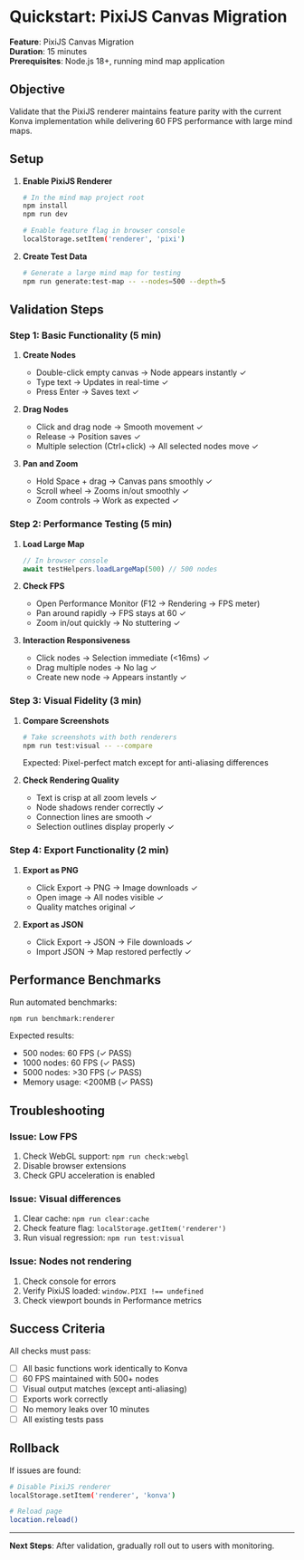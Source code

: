 # Quickstart: PixiJS Canvas Migration

**Feature**: PixiJS Canvas Migration  
**Duration**: 15 minutes  
**Prerequisites**: Node.js 18+, running mind map application

## Objective

Validate that the PixiJS renderer maintains feature parity with the current Konva implementation while delivering 60 FPS performance with large mind maps.

## Setup

1. **Enable PixiJS Renderer**
   ```bash
   # In the mind map project root
   npm install
   npm run dev
   
   # Enable feature flag in browser console
   localStorage.setItem('renderer', 'pixi')
   ```

2. **Create Test Data**
   ```bash
   # Generate a large mind map for testing
   npm run generate:test-map -- --nodes=500 --depth=5
   ```

## Validation Steps

### Step 1: Basic Functionality (5 min)

1. **Create Nodes**
   - Double-click empty canvas → Node appears instantly ✓
   - Type text → Updates in real-time ✓
   - Press Enter → Saves text ✓

2. **Drag Nodes**
   - Click and drag node → Smooth movement ✓
   - Release → Position saves ✓
   - Multiple selection (Ctrl+click) → All selected nodes move ✓

3. **Pan and Zoom**
   - Hold Space + drag → Canvas pans smoothly ✓
   - Scroll wheel → Zooms in/out smoothly ✓
   - Zoom controls → Work as expected ✓

### Step 2: Performance Testing (5 min)

1. **Load Large Map**
   ```javascript
   // In browser console
   await testHelpers.loadLargeMap(500) // 500 nodes
   ```

2. **Check FPS**
   - Open Performance Monitor (F12 → Rendering → FPS meter)
   - Pan around rapidly → FPS stays at 60 ✓
   - Zoom in/out quickly → No stuttering ✓

3. **Interaction Responsiveness**
   - Click nodes → Selection immediate (<16ms) ✓
   - Drag multiple nodes → No lag ✓
   - Create new node → Appears instantly ✓

### Step 3: Visual Fidelity (3 min)

1. **Compare Screenshots**
   ```bash
   # Take screenshots with both renderers
   npm run test:visual -- --compare
   ```
   
   Expected: Pixel-perfect match except for anti-aliasing differences

2. **Check Rendering Quality**
   - Text is crisp at all zoom levels ✓
   - Node shadows render correctly ✓
   - Connection lines are smooth ✓
   - Selection outlines display properly ✓

### Step 4: Export Functionality (2 min)

1. **Export as PNG**
   - Click Export → PNG → Image downloads ✓
   - Open image → All nodes visible ✓
   - Quality matches original ✓

2. **Export as JSON**
   - Click Export → JSON → File downloads ✓
   - Import JSON → Map restored perfectly ✓

## Performance Benchmarks

Run automated benchmarks:
```bash
npm run benchmark:renderer
```

Expected results:
- 500 nodes: 60 FPS (✓ PASS)
- 1000 nodes: 60 FPS (✓ PASS)  
- 5000 nodes: >30 FPS (✓ PASS)
- Memory usage: <200MB (✓ PASS)

## Troubleshooting

### Issue: Low FPS
1. Check WebGL support: `npm run check:webgl`
2. Disable browser extensions
3. Check GPU acceleration is enabled

### Issue: Visual differences
1. Clear cache: `npm run clear:cache`
2. Check feature flag: `localStorage.getItem('renderer')`
3. Run visual regression: `npm run test:visual`

### Issue: Nodes not rendering
1. Check console for errors
2. Verify PixiJS loaded: `window.PIXI !== undefined`
3. Check viewport bounds in Performance metrics

## Success Criteria

All checks must pass:
- [ ] All basic functions work identically to Konva
- [ ] 60 FPS maintained with 500+ nodes
- [ ] Visual output matches (except anti-aliasing)
- [ ] Exports work correctly
- [ ] No memory leaks over 10 minutes
- [ ] All existing tests pass

## Rollback

If issues are found:
```bash
# Disable PixiJS renderer
localStorage.setItem('renderer', 'konva')

# Reload page
location.reload()
```

---

**Next Steps**: After validation, gradually roll out to users with monitoring.